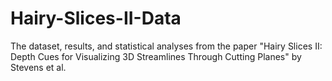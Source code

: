 # Hairy-Slices-II-Data
The dataset, results, and statistical analyses from the paper "Hairy Slices II: Depth Cues for Visualizing 3D Streamlines Through Cutting Planes" by Stevens et al.
